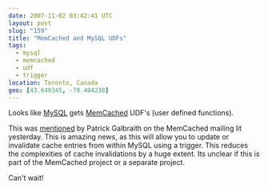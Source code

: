 ```yaml
---
date: 2007-11-02 03:42:41 UTC
layout: post
slug: "159"
title: "MemCached and MySQL UDFs"
tags:
  - mysql
  - memcached
  - udf
  - trigger
location: Toronto, Canada
geo: [43.649345, -79.404238]
---
```

<p>Looks like <a href="http://www.mysql.com/">MySQL</a> gets <a href="http://www.danga.com/memcached/">MemCached</a> UDF's (user defined functions).</p>

<p>This was <a href="http://lists.danga.com/pipermail/memcached/2007-October/005626.html">mentioned</a> by Patrick Galbraith on the MemCached mailing lit yesterday. This is amazing news, as this will allow you to update or invalidate cache entries from within MySQL using a trigger. This reduces the complexities of cache invalidations by a huge extent. Its unclear if this is part of the MemCached project or a separate project.</p>

<p>Can't wait!</p>
